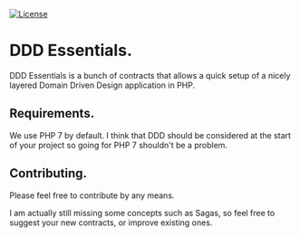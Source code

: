 [![License](https://img.shields.io/github/license/rayrutjes/ddd-essentials.svg)](LICENSE.md)

# DDD Essentials.

DDD Essentials is a bunch of contracts that allows a quick setup of a nicely layered Domain Driven Design application in PHP.

## Requirements.

We use PHP 7 by default. I think that DDD should be considered at the start of your project so going for PHP 7 shouldn't be a problem.

## Contributing.

Please feel free to contribute by any means.

I am actually still missing some concepts such as Sagas, so feel free to suggest your new contracts, or improve existing ones.
